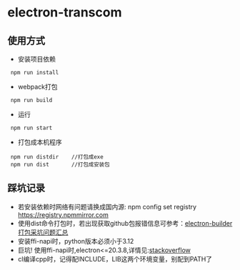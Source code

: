 # electron-transcom

## 使用方式
- 安装项目依赖
```
 npm run install   
```
- webpack打包
```
 npm run build   
```
- 运行
```
 npm run start 
```
- 打包成本机程序
```
 npm run distdir    //打包成exe
 npm run dist       //打包成安装包
```

## 踩坑记录
<!--
    npm安装依赖时总出问题，pnpm很好用，安装方式: npm -g install pnpm ，
    但当使用electron-builder打包时，ffi-napi的dev依赖模块不会被自动打包，故不推荐了,
    且pnpm安装时不会执行模块的install，postinstall等script命令，
    如electron时需手动执行'pnpm postinstall'来编译出dist与path.txt
-->
- 若安装依赖时网络有问题请换成国内源: npm config set registry https://registry.npmmirror.com
- 使用dist命令打包时，若出现获取github包报错信息可参考：[electron-builder打包采坑问题汇总](https://zhuanlan.zhihu.com/p/248742896)
- 安装ffi-napi时，python版本必须小于3.12
- 巨坑! 使用ffi-napi时,electron<=20.3.8,详情见:[stackoverflow](https://stackoverflow.com/questions/75668307/error-in-native-callback-using-ffi-napi-in-electron-and-electron-builder)
- cl编译cpp时，记得配INCLUDE，LIB这两个环境变量，别配到PATH了